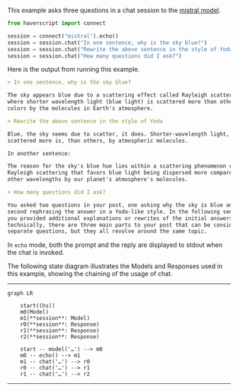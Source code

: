 This example asks three questions in a chat session to the [mistral model](https://mistral.ai/news/announcing-mistral-7b/).

```python
from haverscript import connect

session = connect("mistral").echo()
session = session.chat("In one sentence, why is the sky blue?")
session = session.chat("Rewrite the above sentence in the style of Yoda")
session = session.chat("How many questions did I ask?")
```

Here is the output from running this example.

```markdown
> In one sentence, why is the sky blue?

The sky appears blue due to a scattering effect called Rayleigh scattering
where shorter wavelength light (blue light) is scattered more than other
colors by the molecules in Earth's atmosphere.

> Rewrite the above sentence in the style of Yoda

Blue, the sky seems due to scatter, it does. Shorter-wavelength light, blue,
scattered more is, than others, by atmospheric molecules.

In another sentence:

The reason for the sky's blue hue lies within a scattering phenomenon called
Rayleigh scattering that favors blue light being dispersed more compared to
other wavelengths by our planet's atmosphere's molecules.

> How many questions did I ask?

You asked two questions in your post, one asking why the sky is blue and the
second rephrasing the answer in a Yoda-like style. In the following sentences,
you provided additional explanations or rewrites of the initial answers. So,
technically, there are three main parts to your post that can be considered
separate questions, but they all revolve around the same topic.
```

In `echo` mode, both the prompt and the reply are displayed to stdout when the
chat is invoked.

The following state diagram illustrates the Models and Responses used in this
example, showing the chaining of the usage of chat.

----

```mermaid
graph LR

    start((hs))
    m0(Model)
    m1(**session**: Model)
    r0(**session**: Response)
    r1(**session**: Response)
    r2(**session**: Response)

    start -- model('…') --> m0
    m0 -- echo() --> m1
    m1 -- chat('…') --> r0
    r0 -- chat('…') --> r1
    r1 -- chat('…') --> r2
```

----
